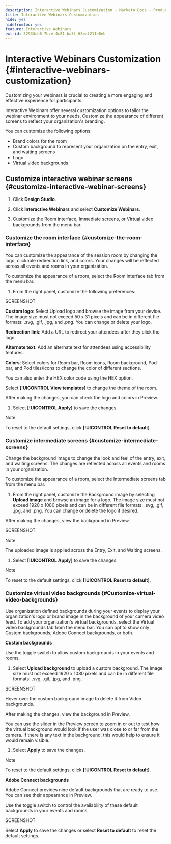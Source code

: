```yaml
---
description: Interactive Webinars Customization - Marketo Docs - Product Documentation
title: Interactive Webinars Customization
hide: yes
hidefromtoc: yes
feature: Interactive Webinars
exl-id: 52933cb6-7bce-4c81-ba3f-68eaf211e8eb
---
```

# Interactive Webinars Customization {#interactive-webinars-customization}

Customizing your webinars is crucial to creating a more engaging and effective experience for participants.

Interactive Webinars offer several customization options to tailor the webinar environment to your needs. Customize the appearance of different screens to reflect your organization's branding.

You can customize the following options:

* Brand colors for the room
* Custom background to represent your organization on the entry, exit, and waiting screens
* Logo
* Virtual video backgrounds

## Customize interactive webinar screens {#customize-interactive-webinar-screens}

1. Click **Design Studio**.

1. Click **Interactive Webinars** and select **Customize Webinars**.

1. Customize the Room interface, Immediate screens, or Virtual video backgrounds from the menu bar.

### Customize the room interface {#customize-the-room-interface}

You can customize the appearance of the session room by changing the logo, clickable redirection link, and colors. Your changes will be reflected across all events and rooms in your organization.

To customize the appearance of a room, select the Room interface tab from the menu bar.

1. From the right panel, customize the following preferences:
 
SCREENSHOT

**Custom logo**: Select Upload logo and browse the image from your device. The image size must not exceed 50 x 31 pixels and can be in different file formats: .svg, .gif, .jpg, and .png. You can change or delete your logo.

**Redirection link**: Add a URL to redirect your attendees after they click the logo.

**Alternate text**: Add an alternate text for attendees using accessibility features.

**Colors**: Select colors for Room bar, Room icons, Room background, Pod bar, and Pod tiles/icons to change the color of different sections.

You can also enter the HEX color code using the HEX option.

Select **[!UICONTROL View templates]** to change the theme of the room.

After making the changes, you can check the logo and colors in Preview.

1. Select **[!UICONTROL Apply]** to save the changes.

>[!NOTE]
>
>To reset to the default settings, click **[!UICONTROL Reset to default]**.

### Customize intermediate screens {#customize-intermediate-screens}

Change the background image to change the look and feel of the entry, exit, and waiting screens. The changes are reflected across all events and rooms in your organization.

To customize the appearance of a room, select the Intermediate screens tab from the menu bar.

1. From the right panel, customize the Background image by selecting **Upload image** and browse an image for a logo. The image size must not exceed 1920 x 1080 pixels and can be in different file formats: .svg, .gif, .jpg, and .png. You can change or delete the logo if desired.

After making the changes, view the background in Preview.
 
SCREENSHOT

>[!NOTE]
>
>The uploaded image is applied across the Entry, Exit, and Waiting screens.

1. Select **[!UICONTROL Apply]** to save the changes.

>[!NOTE]
>
>To reset to the default settings, click **[!UICONTROL Reset to default]**.

### Customize virtual video backgrounds {#Customize-virtual-video-backgrounds}

Use organization defined backgrounds during your events to display your organization's logo or brand image in the background of your camera video feed. To add your organization's virtual backgrounds, select the Virtual video backgrounds tab from the menu bar. You can opt to show only Custom backgrounds, Adobe Connect backgrounds, or both.

**Custom backgrounds**

Use the toggle switch to allow custom backgrounds in your events and rooms.

1. Select **Upload background** to upload a custom background. The image size must not exceed 1920 x 1080 pixels and can be in different file formats: .svg, .gif, .jpg, and .png.
 
SCREENSHOT

Hover over the custom background image to delete it from Video backgrounds.

After making the changes, view the background in Preview.

You can use the slider in the Preview screen to zoom in or out to test how the virtual background would look if the user was close to or far from the camera. If there is any text in the background, this would help to ensure it would remain visible.

1. Select **Apply** to save the changes.

>[!NOTE]
>
>To reset to the default settings, click **[!UICONTROL Reset to default]**.

**Adobe Connect backgrounds**

Adobe Connect provides nine default backgrounds that are ready to use. You can see their appearance in Preview.

Use the toggle switch to control the availability of these default backgrounds in your events and rooms.

SCREENSHOT

Select **Apply** to save the changes or select **Reset to default** to reset the default settings.
